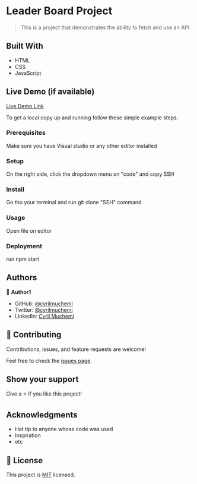 # Leader Board Project

> This is a project that demonstrates the ability to fetch and use an API.


## Built With

- HTML
- CSS
- JavaScript

## Live Demo (if available)

[Live Demo Link](https://livedemo.com)


To get a local copy up and running follow these simple example steps.

### Prerequisites
Make sure you have Visual studio or any other editor installed

### Setup
On the right side, click the dropdown menu on "code" and copy SSH

### Install
Go tho your terminal and run git clone "SSH" command

### Usage
Open file on editor

### Deployment
run npm start



## Authors

👤 **Author1**

- GitHub: [@cyrilmuchemi](https://github.com/cyrilmuchemi)
- Twitter: [@cyrilmuchemi](https://twitter.com/cyrilmuchemi)
- LinkedIn: [Cyril Muchemi](https://linkedin.com/in/cyrilmuchemi)

## 🤝 Contributing

Contributions, issues, and feature requests are welcome!

Feel free to check the [issues page](../../issues/).

## Show your support

Give a ⭐️ if you like this project!

## Acknowledgments

- Hat tip to anyone whose code was used
- Inspiration
- etc

## 📝 License

This project is [MIT](./MIT.md) licensed.
